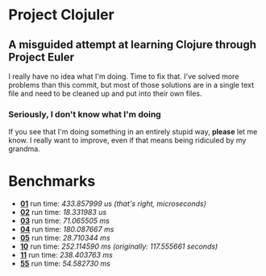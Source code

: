 Project Clojuler
================
A misguided attempt at learning Clojure through Project Euler
-------------------------------------------------------------

I really have no idea what I'm doing. Time to fix that.
I've solved more problems than this commit, but most of those solutions
are in a single text file and need to be cleaned up and put into their
own files.

### Seriously, I don't know what I'm doing

If you see that I'm doing something in an entirely stupid way,
**please** let me know. I really want to improve, even if that means
being ridiculed by my grandma.

Benchmarks
==========

+ [**01**](http://projecteuler.net/index.php?section=problems&id=1) run time: *433.857999 us (that's right, microseconds)*
+ [**02**](http://projecteuler.net/index.php?section=problems&id=2) run time: *18.331983 us*
+ [**03**](http://projecteuler.net/index.php?section=problems&id=3) run time: *71.065505 ms*
+ [**04**](http://projecteuler.net/index.php?section=problems&id=4) run time: *180.087667 ms*
+ [**05**](http://projecteuler.net/index.php?section=problems&id=5) run time: *28.710344 ms*
+ [**10**](http://projecteuler.net/index.php?section=problems&id=10) run time: *252.114590 ms (originally: 117.555661 seconds)*
+ [**11**](http://projecteuler.net/index.php?section=problems&id=11) run time: *238.403763 ms*
+ [**55**](http://projecteuler.net/index.php?section=problems&id=55) run time: *54.582730 ms*
